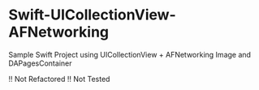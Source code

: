 Swift-UICollectionView-AFNetworking
===================================

Sample Swift Project using UICollectionView + AFNetworking Image and DAPagesContainer

!! Not Refactored
!! Not Tested
